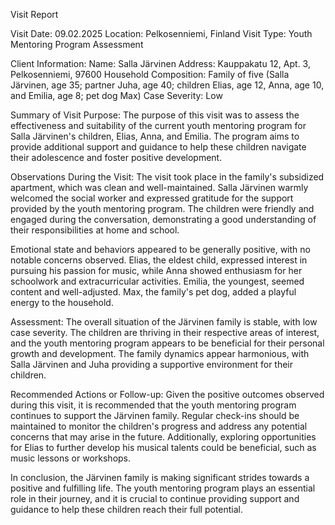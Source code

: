  Visit Report

Visit Date: 09.02.2025
Location: Pelkosenniemi, Finland
Visit Type: Youth Mentoring Program Assessment

Client Information:
Name: Salla Järvinen
Address: Kauppakatu 12, Apt. 3, Pelkosenniemi, 97600
Household Composition: Family of five (Salla Järvinen, age 35; partner Juha, age 40; children Elias, age 12, Anna, age 10, and Emilia, age 8; pet dog Max)
Case Severity: Low

Summary of Visit Purpose:
The purpose of this visit was to assess the effectiveness and suitability of the current youth mentoring program for Salla Järvinen's children, Elias, Anna, and Emilia. The program aims to provide additional support and guidance to help these children navigate their adolescence and foster positive development.

Observations During the Visit:
The visit took place in the family's subsidized apartment, which was clean and well-maintained. Salla Järvinen warmly welcomed the social worker and expressed gratitude for the support provided by the youth mentoring program. The children were friendly and engaged during the conversation, demonstrating a good understanding of their responsibilities at home and school.

Emotional state and behaviors appeared to be generally positive, with no notable concerns observed. Elias, the eldest child, expressed interest in pursuing his passion for music, while Anna showed enthusiasm for her schoolwork and extracurricular activities. Emilia, the youngest, seemed content and well-adjusted. Max, the family's pet dog, added a playful energy to the household.

Assessment:
The overall situation of the Järvinen family is stable, with low case severity. The children are thriving in their respective areas of interest, and the youth mentoring program appears to be beneficial for their personal growth and development. The family dynamics appear harmonious, with Salla Järvinen and Juha providing a supportive environment for their children.

Recommended Actions or Follow-up:
Given the positive outcomes observed during this visit, it is recommended that the youth mentoring program continues to support the Järvinen family. Regular check-ins should be maintained to monitor the children's progress and address any potential concerns that may arise in the future. Additionally, exploring opportunities for Elias to further develop his musical talents could be beneficial, such as music lessons or workshops.

In conclusion, the Järvinen family is making significant strides towards a positive and fulfilling life. The youth mentoring program plays an essential role in their journey, and it is crucial to continue providing support and guidance to help these children reach their full potential.